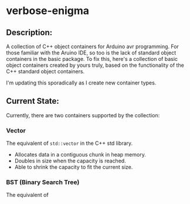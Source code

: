 # verbose-enigma

## Description:
A collection of C++ object containers for Arduino avr programming. 
For those familiar with the Aruino IDE, so too is the lack of standard object containers in the basic package. To fix this, here's a collection of basic object containers created by yours truly, based on the functionality of the C++ standard object containers.

I'm updating this sporadically as I create new container types.

## Current State:

Currently, there are two containers supported by the collection:

### Vector
The equivalent of `std::vector` in the C++ std library. 
  - Allocates data in a contiguous chunk in heap memory.
  - Doubles in size when the capacity is reached.
  - Able to shrink the capacity to fit the current size.

### BST (Binary Search Tree)
The equivalent of 
